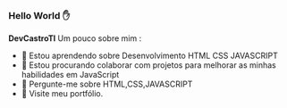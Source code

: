 ### Hello World ✋



**DevCastroTI**
Um pouco sobre mim :

- 🍎 Estou aprendendo sobre Desenvolvimento HTML CSS JAVASCRIPT
- 💪 Estou procurando colaborar com projetos para melhorar as minhas habilidades em JavaScript
- 💬 Pergunte-me sobre  HTML,CSS,JAVASCRIPT
- 🔎 Visite meu portfólio.
